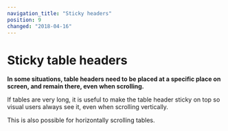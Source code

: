 ```yaml
---
navigation_title: "Sticky headers"
position: 9
changed: "2018-04-16"
---
```


# Sticky table headers

**In some situations, table headers need to be placed at a specific place on screen, and remain there, even when scrolling.**

If tables are very long, it is useful to make the table header sticky on top so visual users always see it, even when scrolling vertically.

[](_examples/table-with-fixed-headers)

This is also possible for horizontally scrolling tables.